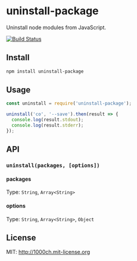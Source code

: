 # uninstall-package

Uninstall node modules from JavaScript.

[![Build Status](https://travis-ci.org/1000ch/install-unpackage.svg?branch=master)](https://travis-ci.org/1000ch/install-unpackage)

## Install

```sh
npm install uninstall-package
```

## Usage

```javascript
const uninstall = require('uninstall-package');

uninstall('co', '--save').then(result => {
  console.log(result.stdout);
  console.log(result.stderr);
});
```

## API

### `uninstall(packages, [options])`

#### packages

Type: `String`, `Array<String>`

#### options

Type: `String`, `Array<String>`, `Object`

## License

MIT: http://1000ch.mit-license.org
